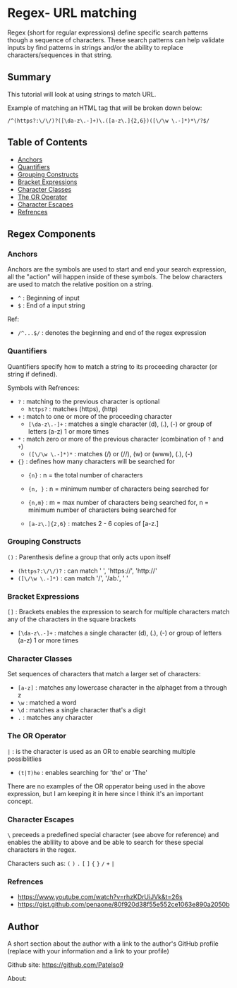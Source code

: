 # Regex- URL matching

Regex (short for regular expressions) define specific search patterns though a sequence of characters. These search patterns can help validate inputs by find patterns in strings and/or the ability to replace characters/sequences in that string.

## Summary

This tutorial will look at using strings to match URL. 

Example of matching an HTML tag that will be broken down below:
```
/^(https?:\/\/)?([\da-z\.-]+)\.([a-z\.]{2,6})([\/\w \.-]*)*\/?$/
```

## Table of Contents

- [Anchors](#anchors)
- [Quantifiers](#quantifiers)
- [Grouping Constructs](#grouping-constructs)
- [Bracket Expressions](#bracket-expressions)
- [Character Classes](#character-classes)
- [The OR Operator](#the-or-operator)
- [Character Escapes](#character-escapes)
- [Refrences](#refrences)

## Regex Components

### Anchors
Anchors are the symbols are used to start and end your search expression, all the "action" will happen inside of these symbols. The below characters are used to match the relative position on a string. 
 * `^` : Beginning of input
 * `$` : End of a input string 

 Ref:
 * `/^...$/` : denotes the beginning and end of the regex expression

### Quantifiers
Quantifiers specify how to match a string to its proceeding character (or string if defined). 

Symbols with Refrences: 
* `?` : matching to the previous character is optional
    * `https?` : matches (https), (http)
* `+` : match to one or more of the proceeding character
    * `[\da-z\.-]+` : matches a single character (d), (.), (-) or group of letters (a-z) 1 or more times
* `*` : match zero or more of the previous character (combination of `?` and `+`)
    * `([\/\w \.-]*)*` : matches (/) or (//), (w) or (www), (.), (-)
* `{}` : defines how many characters will be searched for
    * `{n}` : n = the total number of characters
    * `{n, }` : n = minimum number of characters being searched for
    * `{n,m}` : m = max number of characters being searched for, n = minimum number of characters being searched for

    * `[a-z\.]{2,6}` : matches 2 - 6 copies of [a-z\.]

### Grouping Constructs
`()` : Parenthesis define a group that only acts upon itself
* `(https?:\/\/)?` : can match ' ', 'https://', 'http://'
* `([\/\w \.-]*)` : can match '/', '/ab.', ' '

### Bracket Expressions
`[]` : Brackets enables the expression to search for multiple characters 
 match any of the characters in the square brackets
* `[\da-z\.-]+` : matches a single character (d), (.), (-) or group of letters (a-z) 1 or more times

### Character Classes
Set sequences of characters that match a larger set of characters:
* `[a-z]` : matches any lowercase character in the alphaget from a through z
* `\w` : matched a word
* `\d` : matches a single character that's a digit
* `.` : matches any character

### The OR Operator
` | ` : is the character is used as an OR to enable searching multiple possiblitlies
* `(t|T)he` : enables searching for 'the' or 'The'

There are no examples of the OR opperator being used in the above expression, but I am keeping it in here since I think it's an important concept.

### Character Escapes
`\` preceeds a predefined special character (see above for reference) and enables the ablility to above and be able to search for these special characters in the regex. 

Characters such as: `(` `)` `.` `[` `]` `{` `}` `/` `+` `|`

### Refrences
* https://www.youtube.com/watch?v=rhzKDrUiJVk&t=26s
* https://gist.github.com/penaone/80f920d38f55e552ce1063e890a2050b


## Author

A short section about the author with a link to the author's GitHub profile (replace with your information and a link to your profile)

Github site: https://github.com/Patelso9

About: 
